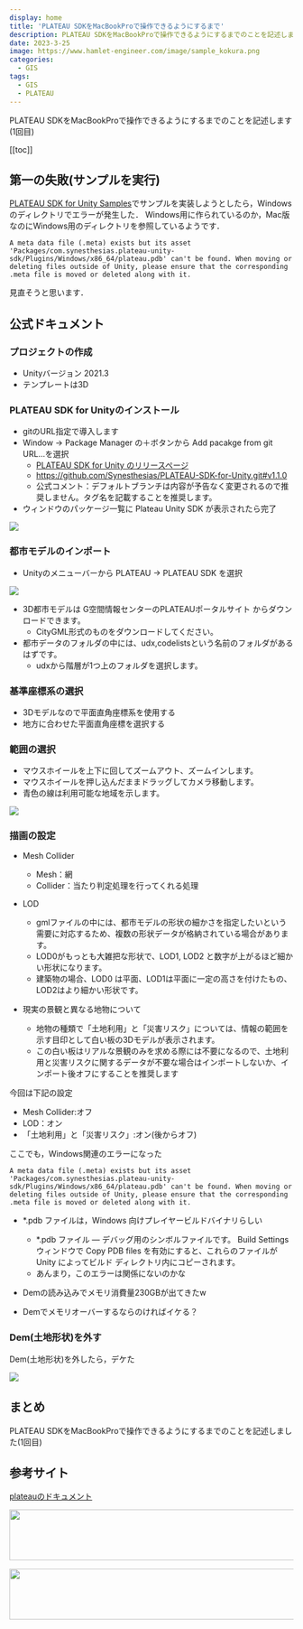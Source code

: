 ```yaml
---
display: home
title: 'PLATEAU SDKをMacBookProで操作できるようにするまで'
description: PLATEAU SDKをMacBookProで操作できるようにするまでのことを記述します
date: 2023-3-25
image: https://www.hamlet-engineer.com/image/sample_kokura.png
categories: 
  - GIS
tags:
  - GIS
  - PLATEAU
---
```

PLATEAU SDKをMacBookProで操作できるようにするまでのことを記述します(1回目)

<!-- https://www.hamlet-engineer.com -->
<!-- ![](/image/ChordDiagram.png) -->

<!-- more -->

<ClientOnly>
  <CallInArticleAdsense />
</ClientOnly>

[[toc]]

## 第一の失敗(サンプルを実行)
[PLATEAU SDK for Unity Samples](https://github.com/Project-PLATEAU/PLATEAU-SDK-for-Unity-Samples)でサンプルを実装しようとしたら，Windowsのディレクトリでエラーが発生した．
Windows用に作られているのか，Mac版なのにWindows用のディレクトリを参照しているようです．
```
A meta data file (.meta) exists but its asset 'Packages/com.synesthesias.plateau-unity-sdk/Plugins/Windows/x86_64/plateau.pdb' can't be found. When moving or deleting files outside of Unity, please ensure that the corresponding .meta file is moved or deleted along with it.
```

見直そうと思います．

## 公式ドキュメント

### プロジェクトの作成
- Unityバージョン 2021.3 
- テンプレートは3D

### PLATEAU SDK for Unityのインストール
- gitのURL指定で導入します
- Window → Package Manager の＋ボタンから Add pacakge from git URL...を選択
  - [ PLATEAU SDK for Unity のリリースページ](https://github.com/Synesthesias/PLATEAU-SDK-for-Unity/releases)
  - https://github.com/Synesthesias/PLATEAU-SDK-for-Unity.git#v1.1.0
  - 公式コメント：デフォルトブランチは内容が予告なく変更されるので推奨しません。タグ名を記載することを推奨します。
- ウィンドウのパッケージ一覧に Plateau Unity SDK が表示されたら完了

![](/image/SDKinstall.png)
 
### 都市モデルのインポート
- Unityのメニューバーから PLATEAU → PLATEAU SDK を選択

![](/image/SDK_menu.png)

- 3D都市モデルは G空間情報センターのPLATEAUポータルサイト からダウンロードできます。
  - CityGML形式のものをダウンロードしてください。
- 都市データのフォルダの中には、udx,codelistsという名前のフォルダがあるはずです。
  - udxから階層が1つ上のフォルダを選択します。

### 基準座標系の選択
- 3Dモデルなので平面直角座標系を使用する
- 地方に合わせた平面直角座標を選択する

### 範囲の選択
- マウスホイールを上下に回してズームアウト、ズームインします。
- マウスホイールを押し込んだままドラッグしてカメラ移動します。
- 青色の線は利用可能な地域を示します。

![](/image/areaSelectWindow.png)

### 描画の設定
- Mesh Collider
  - Mesh：網
  - Collider：当たり判定処理を行ってくれる処理
- LOD
  - gmlファイルの中には、都市モデルの形状の細かさを指定したいという需要に対応するため、複数の形状データが格納されている場合があります。
  - LOD0がもっとも大雑把な形状で、LOD1, LOD2 と数字が上がるほど細かい形状になります。
  - 建築物の場合、LOD0 は平面、LOD1は平面に一定の高さを付けたもの、LOD2はより細かい形状です。

- 現実の景観と異なる地物について
  - 地物の種類で「土地利用」と「災害リスク」については、情報の範囲を示す目印として白い板の3Dモデルが表示されます。
  - この白い板はリアルな景観のみを求める際には不要になるので、土地利用と災害リスクに関するデータが不要な場合はインポートしないか、インポート後オフにすることを推奨します

今回は下記の設定
- Mesh Collider:オフ
- LOD：オン
- 「土地利用」と「災害リスク」:オン(後からオフ)

ここでも，Windows関連のエラーになった
```
A meta data file (.meta) exists but its asset 'Packages/com.synesthesias.plateau-unity-sdk/Plugins/Windows/x86_64/plateau.pdb' can't be found. When moving or deleting files outside of Unity, please ensure that the corresponding .meta file is moved or deleted along with it.
```

- *.pdb ファイルは，Windows 向けプレイヤービルドバイナリらしい
  - *.pdb ファイル ― デバッグ用のシンボルファイルです。 Build Settings ウィンドウで Copy PDB files を有効にすると、これらのファイルが Unity によってビルド ディレクトリ内にコピーされます。
  - あんまり，このエラーは関係にないのかな

- Demの読み込みでメモリ消費量230GBが出てきたw
- Demでメモリオーバーするならのければイケる？

### Dem(土地形状)を外す
Dem(土地形状)を外したら，デケた

![](/image/sample_kokura.png)



## まとめ
PLATEAU SDKをMacBookProで操作できるようにするまでのことを記述しました(1回目)

## 参考サイト
[plateauのドキュメント](https://www.mlit.go.jp/plateaudocument/)



<ClientOnly>
  <CallInArticleAdsense />
</ClientOnly>

<!-- TechAcademy -->
<a href="//af.moshimo.com/af/c/click?a_id=2604050&p_id=1555&pc_id=2816&pl_id=29835&guid=ON" rel="nofollow" referrerpolicy="no-referrer-when-downgrade"><img src="//image.moshimo.com/af-img/0866/000000029835.jpg" width="728" height="90" style="border:none;"></a><img src="//i.moshimo.com/af/i/impression?a_id=2604050&p_id=1555&pc_id=2816&pl_id=29835" width="1" height="1" style="border:none;">

<!-- テックキャンプ -->
<a href="//af.moshimo.com/af/c/click?a_id=2641145&p_id=1770&pc_id=3386&pl_id=25847&guid=ON" rel="nofollow" referrerpolicy="no-referrer-when-downgrade"><img src="//image.moshimo.com/af-img/1115/000000025847.png" width="728" height="90" style="border:none;"></a><img src="//i.moshimo.com/af/i/impression?a_id=2641145&p_id=1770&pc_id=3386&pl_id=25847" width="1" height="1" style="border:none;">


